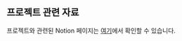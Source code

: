 ## 프로젝트 관련 자료

프로젝트와 관련된 Notion 페이지는 [여기](https://ebony-tern-347.notion.site/10cbc0dc33f5803685e8c6c97022e1a7?pvs=4)에서 확인할 수 있습니다.
